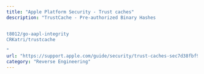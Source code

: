```yaml
---
title: "Apple Platform Security - Trust caches"
description: "TrustCache - Pre-authorized Binary Hashes


t8012/go-aapl-integrity
CRKatri/trustcache

"
url: "https://support.apple.com/guide/security/trust-caches-sec7d38fbf97/web"
category: "Reverse Engineering"
---
```

